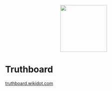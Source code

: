 <p align="center">
  <img alt="" src="https://tb.helloos.eu.org/img/truthboard2.svg" width="150px"/>
  <h1>Truthboard</h1>
  <a href="http://truthboard.wikidot.com/">truthboard.wikidot.com</a>
</p>
